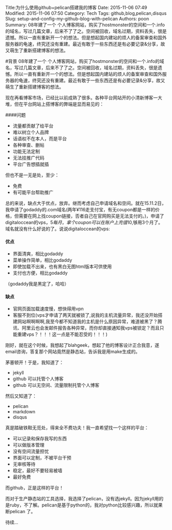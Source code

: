 Title:为什么使用github+pelican搭建我的博客
Date: 2015-11-06 07:49
Modified: 2015-11-06 07:50
Category: Tech
Tags: github,blog,pelican,disqus
Slug: setup-and-config-my-github-blog-with-pelican
Authors: poon
Summary: 08年建了一个 个人博客网站，购买了hostmonster的空间和一个.info的域名，写过几篇文章，后来不了了之。空间被回收，域名过期，资料丢失，很是遗憾。所以一直有重新开一个的想法。但是想起国内建站的烦人的备案审查和国外服务器的龟速，终究还没有重建。最近有敢于一些东西还是有必要记录&分享，故又萌生了重新搭建博客的想法。

#背景
08年建了一个 个人博客网站，购买了hostmonster的空间和一个.info的域名，写过几篇文章，后来不了了之。空间被回收，域名过期，资料丢失，很是遗憾。所以一直有重新开一个的想法。但是想起国内建站的烦人的备案审查和国外服务器的龟速，终究还没有重建。最近有敢于一些东西还是有必要记录&分享，故又萌生了重新搭建博客的想法。

现在再看博客市场，已经比以前成熟了很多。各种平台网站开的小清新博客一大堆，但在平台网站上搭博客的弊端是显而易见的：

####问题	
* 流量都贡献了给平台
* 难以树立个人品牌
* 话语权不在本人，而是平台
* 各种审查、删帖
* 功能无法定制
* 无法挂推广代码
* 平台广告想插就插

但也不是一无是处，至少：

* 免费
* 有可能平台帮助推广 

总的来说，缺点大于优点，放弃。继而考虑自己申请域名和空间。就在15.11.2日，我申请了godaddy的.com域名(两年¥116走支付宝，有无coupon都是一样的价格，但需要在网上找coupon链接，否者自己在官网购买是无法支付的。)，申请了digitaloccean的vps，$5每月，拿个coupon可以在账户上充值$10,够用3个月了。域名就没有什么好说的了。说说digitaloccean的vps:

#### 优点
* 界面清爽，相比godaddy
* 菜单操作简单，相比godaddy
* 即使加载不出来，也有黑白无图html版本可供使用
* 支付也方便，相比godaddy

（godaddy我是黑定了，哈哈）


#### 缺点
* 官网页面加载速度慢，想快得用vpn
* 客服不到位(vps才申请了两天就被锁了,说我的主机流量异常，我还没开始搭建网站啊啊啊啊,我至今都不知道我的主机是什么原因异常，难道被黑了？腾讯、阿里云也会发邮件报告各种异常，而你却直接通知我vps被锁定？而且只能重建vps？！！！这一点是不能忍受的！！！)

刚好，就在这个时候，我想起了blahgeek，想起了他的博客设计正合我意，遂email咨询，答复那个网站竟然是静态站，告诉我是用make生成的。

茅塞顿开！于是，我知道了：

* jekyll
* github 可以托管个人博客
* github 可以无空间、流量限制托管个人博客

然后又知道了：

* pelican
* markdown
* disqus

真是踏破铁鞋无觅处，得来全不费功夫！我一直希望找一个这样的平台：

* 可以记录和保存我写的东西
* 可以做版本管理
* 没有空间流量担忧
* 界面可以定制，不被平台干预
* 无审核等待
* 稳定，最好不要轻易被墙
* 最好免费

而github，正是这样的平台！

而对于生产静态站的工具选择，我选择了pelican，没有选jekyll。因为jekyll用的是ruby，不了解。pelican是基于python的，我对python比较感兴趣，所以就果断pelican 了。

待续...




	
